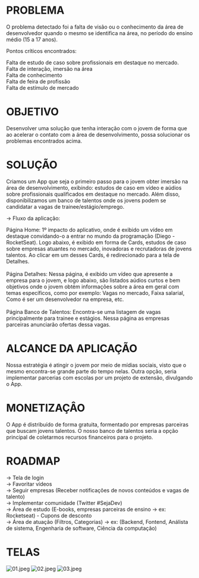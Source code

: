 # PROBLEMA

O problema detectado foi a falta de visão ou o conhecimento da área de desenvolvedor quando o mesmo se identifica na área, no período do ensino médio (15 a 17 anos). 

Pontos críticos encontrados:

Falta de estudo de caso sobre profissionais em destaque no mercado. <br>
Falta de interação, imersão na área <br>
Falta de conhecimento <br>
Falta de feira de profissão <br>
Falta de estímulo de mercado <br>

# OBJETIVO

Desenvolver uma solução que tenha interação com o jovem de forma que ao acelerar o contato com a área de desenvolvimento, possa solucionar os problemas encontrados acima.

# SOLUÇÃO

Criamos um App que seja o primeiro passo para o jovem obter imersão na área de desenvolvimento, exibindo: estudos de caso em vídeo e aúdios sobre profissionais qualificados em destaque no mercado. Além disso, disponibilizamos um banco de talentos onde os jovens podem se candidatar a vagas de trainee/estágio/emprego.

-> Fluxo da aplicação: 

Página Home: 1º impacto do aplicativo, onde é exibido um vídeo em destaque convidando-o a entrar no mundo da programação (Diego - RocketSeat). Logo abaixo, é exibido em forma de Cards, estudos de caso sobre empresas atuantes no mercado, inovadoras e recrutadoras de jovens talentos. Ao clicar em um desses Cards, é redirecionado para a tela de Detalhes.
<br><br>
Página Detalhes: Nessa página, é exibido um vídeo que apresente a empresa para o jovem, e logo abaixo, são listados aúdios curtos e bem objetivos onde o jovem obtém informações sobre a área em geral com temas específicos, como por exemplo: Vagas no mercado, Faixa salarial, Como é ser um desenvolvedor na empresa, etc.
<br><br>
Página Banco de Talentos: Encontra-se uma listagem de vagas principalmente para trainee e estágios. Nessa página as empresas parceiras anunciarão ofertas dessa vagas. 
<br>

 # ALCANCE DA APLICAÇÃO

Nossa estratégia é atingir o jovem por meio de mídias sociais, visto que o mesmo encontra-se grande parte do tempo nelas. Outra opção, seria implementar parcerias com escolas por um projeto de extensão, divulgando o App.

# MONETIZAÇÂO

O App é distribuído de forma gratuita, formentado por empresas parceiras que buscam jovens talentos. O nosso banco de talentos seria a opção principal de coletarmos recursos financeiros para o projeto.

# ROADMAP

-> Tela de login <br>
-> Favoritar vídeos <br>
-> Seguir empresas (Receber notificações de novos conteúdos e vagas de talento) <br>
-> Implementar comunidade (Twitter #SejaDev) <br>
-> Área de estudo (E-books, empresas parceiras de ensino -> ex: Rocketseat) - Cupons de desconto <br>
-> Área de atuação (Filtros, Categorias) -> ex: (Backend, Fontend, Análista de sistema, Engenharia de software, Ciência da computação)

# TELAS
![01.jpeg](https://i.loli.net/2019/11/27/OihQV9alY1ES2jB.jpg)
![02.jpeg](https://i.loli.net/2019/11/27/A2ak5F8fYW6RZN3.jpg)
![03.jpeg](https://i.loli.net/2019/11/27/SMP6hQagFKJmIA1.jpg)
